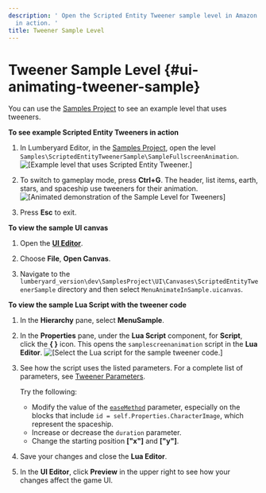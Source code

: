 ```yaml
---
description: ' Open the Scripted Entity Tweener sample level in Amazon Lumberyard to see tweeners
  in action. '
title: Tweener Sample Level
---
```

# Tweener Sample Level {#ui-animating-tweener-sample}

You can use the [Samples Project](/docs/userguide/samples/projects/samples.md) to see an example level that uses tweeners\.

**To see example Scripted Entity Tweeners in action**

1. In Lumberyard Editor, in the [Samples Project](/docs/userguide/samples/projects/samples.md), open the level `Samples\ScriptedEntityTweenerSample\SampleFullscreenAnimation`\.
![\[Example level that uses Scripted Entity Tweener.\]](/images/userguide/ui-animating-tweener-level.png)

1. To switch to gameplay mode, press **Ctrl\+G**\. The header, list items, earth, stars, and spaceship use tweeners for their animation\.
![\[Animated demonstration of the Sample Level for Tweeners\]](/images/userguide/ui-animating-tweener-uisample.gif)

1. Press **Esc** to exit\.

**To view the sample UI canvas**

1. Open the [**UI Editor**](/docs/userguide/ui/editor/using.md)\.

1. Choose **File**, **Open Canvas**\.

1. Navigate to the `lumberyard_version\dev\SamplesProject\UI\Canvases\ScriptedEntityTweenerSample` directory and then select `MenuAnimateInSample.uicanvas`\.

**To view the sample Lua Script with the tweener code**

1. In the **Hierarchy** pane, select **MenuSample**\.

1. In the **Properties** pane, under the **Lua Script** component, for **Script**, click the **\{ \}** icon\. This opens the `samplescreenanimation` script in the **Lua Editor**\.
![\[Select the Lua script for the sample tweener code.\]](/images/userguide/ui-animating-tweener-sample-1.png)

1. See how the script uses the listed parameters\. For a complete list of parameters, see [Tweener Parameters](/docs/userguide/ui/animating/tweener-parameters.md)\.

   Try the following:
   + Modify the value of the [`easeMethod`](/docs/userguide/ui/animating/tweener-parameters#ui-animating-tweener-easemethod) parameter, especially on the blocks that include `id = self.Properties.CharacterImage`, which represent the spaceship\.
   + Increase or decrease the `duration` parameter\.
   + Change the starting position **\["x"\]** and **\["y"\]**\.

1. Save your changes and close the **Lua Editor**\.

1. In the **UI Editor**, click **Preview** in the upper right to see how your changes affect the game UI\.